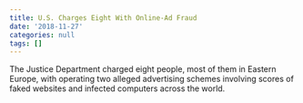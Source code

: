 ```yaml
---
title: U.S. Charges Eight With Online-Ad Fraud
date: '2018-11-27'
categories: null
tags: []
---
```

The Justice Department charged eight people, most of them in Eastern Europe, with operating two alleged advertising schemes involving scores of faked websites and infected computers across the world.